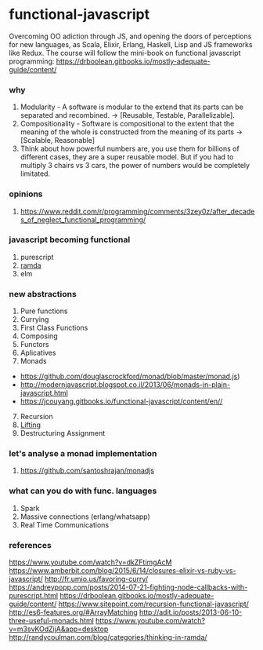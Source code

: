 functional-javascript
=====================

Overcoming OO adiction through JS, and opening the doors of perceptions for new
languages, as Scala, Elixir, Erlang, Haskell, Lisp and JS frameworks like Redux.
The course will follow the mini-book on functional javascript programming: 
https://drboolean.gitbooks.io/mostly-adequate-guide/content/ 


### why

1. Modularity - A software is modular to the extend that its parts can be
separated and recombined. -> [Reusable, Testable, Parallelizable].
2. Compositionality - Software is compositional to the extent that the meaning
of the whole is constructed from the meaning of its parts -> [Scalable,
Reasonable]
3. Think about how powerful numbers are, you use them for billions of different
cases, they are a super reusable model. But if you had to multiply 3 chairs vs 3
cars, the power of numbers would be completely limitated.

### opinions
1. https://www.reddit.com/r/programming/comments/3zey0z/after_decades_of_neglect_functional_programming/


### javascript becoming functional
1. purescript
2. [ramda](http://ramdajs.com/0.22.1/)
3. elm


### new abstractions

1. Pure functions
2. Currying
3. First Class Functions
4. Composing
5. Functors
6. Aplicatives
6. Monads
  - https://github.com/douglascrockford/monad/blob/master/monad.js)
  - http://modernjavascript.blogspot.co.il/2013/06/monads-in-plain-javascript.html
  - https://jcouyang.gitbooks.io/functional-javascript/content/en//
7. Recursion
8. [Lifting](http://www.aaronhsmith.com/2015/08/21/introduction-functional-programming-javascript/)
8. Destructuring Assignment



### let's analyse a monad implementation
1. https://github.com/santoshrajan/monadjs


### what can you do with func. languages
1. Spark
2. Massive connections (erlang/whatsapp)
3. Real Time Communications



### references
https://www.youtube.com/watch?v=dkZFtimgAcM 
https://www.amberbit.com/blog/2015/6/14/closures-elixir-vs-ruby-vs-javascript/ 
http://fr.umio.us/favoring-curry/ 
https://andreypopp.com/posts/2014-07-21-fighting-node-callbacks-with-purescript.html 
https://drboolean.gitbooks.io/mostly-adequate-guide/content/ 
https://www.sitepoint.com/recursion-functional-javascript/ 
http://es6-features.org/#ArrayMatching 
http://adit.io/posts/2013-06-10-three-useful-monads.html 
https://www.youtube.com/watch?v=m3svKOdZijA&app=desktop 
http://randycoulman.com/blog/categories/thinking-in-ramda/
